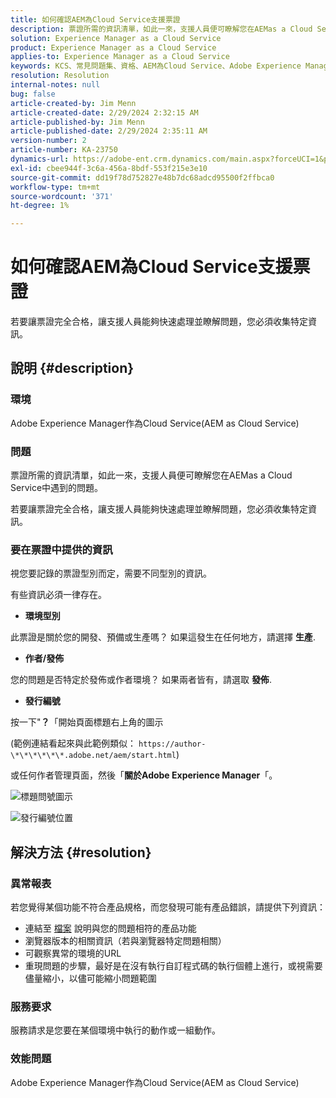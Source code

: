 ```yaml
---
title: 如何確認AEM為Cloud Service支援票證
description: 票證所需的資訊清單，如此一來，支援人員便可瞭解您在AEMas a Cloud Service中遇到的問題。
solution: Experience Manager as a Cloud Service
product: Experience Manager as a Cloud Service
applies-to: Experience Manager as a Cloud Service
keywords: KCS、常見問題集、資格、AEM為Cloud Service、Adobe Experience Manager為Cloud Service、支援票證
resolution: Resolution
internal-notes: null
bug: false
article-created-by: Jim Menn
article-created-date: 2/29/2024 2:32:15 AM
article-published-by: Jim Menn
article-published-date: 2/29/2024 2:35:11 AM
version-number: 2
article-number: KA-23750
dynamics-url: https://adobe-ent.crm.dynamics.com/main.aspx?forceUCI=1&pagetype=entityrecord&etn=knowledgearticle&id=38c40abe-aad6-ee11-9079-6045bd006268
exl-id: cbee944f-3c6a-456a-8bdf-553f215e3e10
source-git-commit: dd19f78d752827e48b7dc68adcd95500f2ffbca0
workflow-type: tm+mt
source-wordcount: '371'
ht-degree: 1%

---
```


# 如何確認AEM為Cloud Service支援票證


若要讓票證完全合格，讓支援人員能夠快速處理並瞭解問題，您必須收集特定資訊。

## 說明 {#description}


### 環境

Adobe Experience Manager作為Cloud Service(AEM as Cloud Service)

### 問題

票證所需的資訊清單，如此一來，支援人員便可瞭解您在AEMas a Cloud Service中遇到的問題。

若要讓票證完全合格，讓支援人員能夠快速處理並瞭解問題，您必須收集特定資訊。

### 要在票證中提供的資訊

視您要記錄的票證型別而定，需要不同型別的資訊。

有些資訊必須一律存在。

- <b>環境型別</b>


此票證是關於您的開發、預備或生產嗎？ 如果這發生在任何地方，請選擇 <b>生產</b>.

- <b>作者/發佈</b>


您的問題是否特定於發佈或作者環境？ 如果兩者皆有，請選取 <b>發佈</b>.

- <b>發行編號</b>


按一下&quot;<b>？</b>「開始頁面標題右上角的圖示

(範例連結看起來與此範例類似： `https://author-\*\*\*\*\*\*.adobe.net/aem/start.html`)

或任何作者管理頁面，然後「<b>關於Adobe Experience Manager</b>「。

![標題問號圖示](https://helpx.adobe.com/content/dam/help/en/experience-manager/kb/how-to-fully-qualify-an-AEM-as-a-cloud-service-ticket/jcr_content/main-pars/image/question_mark_topheader.jpg.img.jpg)

![發行編號位置](https://helpx.adobe.com/content/dam/help/en/experience-manager/kb/how-to-fully-qualify-an-AEM-as-a-cloud-service-ticket/jcr_content/main-pars/image_23429537/release_number.jpg.img.jpg)

## 解決方法 {#resolution}


### 異常報表

若您覺得某個功能不符合產品規格，而您發現可能有產品錯誤，請提供下列資訊：

- 連結至 [檔案](https://experienceleague.adobe.com/docs/) 說明與您的問題相符的產品功能
- 瀏覽器版本的相關資訊（若與瀏覽器特定問題相關）
- 可觀察異常的環境的URL
- 重現問題的步驟，最好是在沒有執行自訂程式碼的執行個體上進行，或視需要儘量縮小，以儘可能縮小問題範圍

### 服務要求

服務請求是您要在某個環境中執行的動作或一組動作。

### 效能問題

Adobe Experience Manager作為Cloud Service(AEM as Cloud Service)
